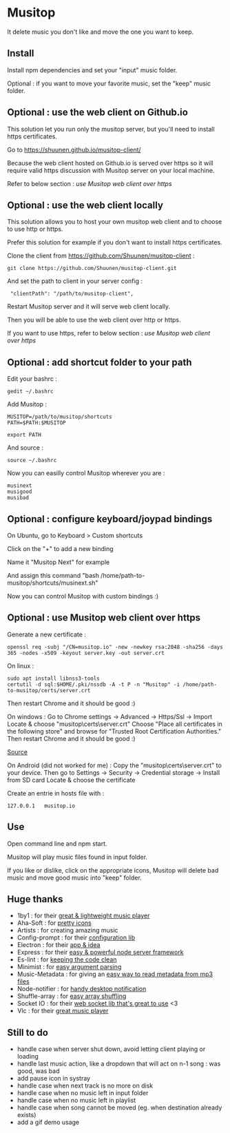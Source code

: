 # Musitop

It delete music you don't like and move the one you want to keep.


## Install

Install npm dependencies and set your "input" music folder.

Optional : if you want to move your favorite music, set the "keep" music folder.


## Optional : use the web client on Github.io

This solution let you run only the musitop server, but you'll need to install https certificates.

Go to https://shuunen.github.io/musitop-client/

Because the web client hosted on Github.io is served over https so it will require valid https discussion with Musitop server on your local machine.

Refer to below section : *use Musitop web client over https*

## Optional : use the web client locally

This solution allows you to host your own musitop web client and to choose to use http or https.

Prefer this solution for example if you don't want to install https certificates.

Clone the client from https://github.com/Shuunen/musitop-client :
```
git clone https://github.com/Shuunen/musitop-client.git
```
And set the path to client in your server config :
```
 "clientPath": "/path/to/musitop-client",
 ```
Restart Musitop server and it will serve web client locally.

Then you will be able to use the web client over http or https.

If you want to use https, refer to below section : *use Musitop web client over https*


## Optional : add shortcut folder to your path

Edit your bashrc :
```
gedit ~/.bashrc
```
Add Musitop :
```
MUSITOP=/path/to/musitop/shortcuts
PATH=$PATH:$MUSITOP

export PATH
```
And source :
```
source ~/.bashrc
```
Now you can easilly control Musitop wherever you are :
```
musinext
musigood
musibad
```

## Optional : configure keyboard/joypad bindings

On Ubuntu, go to Keyboard > Custom shortcuts

Click on the "+" to add a new binding

Name it "Musitop Next" for example

And assign this command "bash /home/path-to-musitop/shortcuts/musinext.sh"

Now you can control Musitop with custom bindings :)


## Optional : use Musitop web client over https

Generate a new certificate :
```
openssl req -subj "/CN=musitop.io" -new -newkey rsa:2048 -sha256 -days 365 -nodes -x509 -keyout server.key -out server.crt
```

On linux :
```
sudo apt install libnss3-tools
certutil -d sql:$HOME/.pki/nssdb -A -t P -n "Musitop" -i /home/path-to-musitop/certs/server.crt
```
Then restart Chrome and it should be good :)

On windows :
Go to Chrome settings -> Advanced -> Https/Ssl -> Import
Locate & choose "musitop\certs\server.crt"
Choose "Place all certificates in the following store" and browse for "Trusted Root Certification Authorities."
Then restart Chrome and it should be good :)

[Source](http://superuser.com/questions/104146/add-permanent-ssl-certificate-exception-in-chrome-linux/)

On Android (did not worked for me) :
Copy the "musitop\certs\server.crt" to your device.
Then go to Settings -> Security -> Credential storage -> Install from SD card
Locate & choose the certificate

Create an entrie in hosts file with :
```
127.0.0.1   musitop.io
```

## Use

Open command line and npm start.

Musitop will play music files found in input folder.

If you like or dislike, click on the appropriate icons, Musitop will delete bad music and move good music into "keep" folder.


## Huge thanks

* 1by1 : for their [great & lightweight music player](http://mpesch3.de1.cc/1by1.html)
* Aha-Soft : for [pretty icons](https://www.iconfinder.com/aha-soft)
* Artists : for creating amazing music
* Config-prompt : for their [configuration lib](https://github.com/ironSource/node-config-prompt)
* Electron : for their [app & idea](http://electron.atom.io/)
* Express : for their [easy & powerful node server framework](http://expressjs.com/)
* Es-lint : for [keeping the code clean](http://eslint.org/)
* Minimist : for [easy argument parsing](https://github.com/substack/minimist)
* Music-Metadata : for giving an [easy way to read metadata from mp3 files](https://github.com/leetreveil/musicmetadata)
* Node-notifier : for [handy desktop notification](https://github.com/mikaelbr/node-notifier)
* Shuffle-array : for [easy array shuffling](https://github.com/pazguille/shuffle-array)
* Socket IO : for their [web socket lib that's great to use](http://socket.io/) <3
* Vlc : for their [great music player](http://www.videolan.org/vlc/)


## Still to do

* handle case when server shut down, avoid letting client playing or loading
* handle last music action, like a dropdown that will act on n-1 song : was good, was bad
* add pause icon in systray
* handle case when next track is no more on disk
* handle case when no music left in input folder
* handle case when no music left in playlist
* handle case when song cannot be moved (eg. when destination already exists)
* add a gif demo usage
